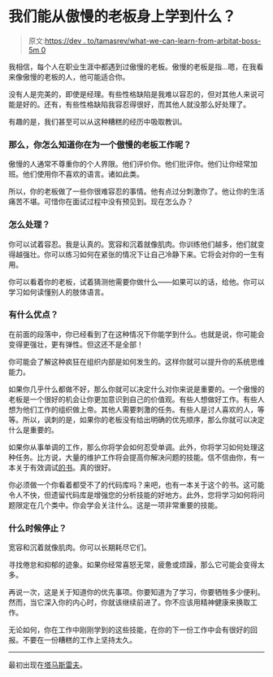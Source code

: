# 我们能从傲慢的老板身上学到什么？

> 原文:[https://dev . to/tamasrev/what-we-can-learn-from-arbitat-boss-5m 0](https://dev.to/tamasrev/what-can-we-learn-from-arrogant-bosses-5m0)

我相信，每个人在职业生涯中都遇到过傲慢的老板。傲慢的老板是指…嗯，在我看来像傲慢的老板的人，他可能适合你。

没有人是完美的，即使是经理。有些性格缺陷是我难以容忍的，但对其他人来说可能是好的。还有，有些性格缺陷我容忍得很好，而其他人就没那么好处理了。

有趣的是，我们甚至可以从这种糟糕的经历中吸取教训。

### 那么，你怎么知道你在为一个傲慢的老板工作呢？

傲慢的人通常不尊重你的个人界限。他们评价你。他们批评你。他们让你经常加班。他们使用你不喜欢的语言。诸如此类。

所以，你的老板做了一些你很难容忍的事情。他有点过分刺激你了。他让你的生活痛苦不堪。可惜你在面试过程中没有预见到。现在怎么办？

### [](#how-to-deal-with-it)怎么处理？

你可以试着容忍。我是认真的。宽容和沉着就像肌肉。你训练他们越多，他们就变得越强壮。你可以练习如何在紧张的情况下让自己冷静下来。它将会对你的一生有用。

你可以看着你的老板，试着猜测他需要你做什么——如果可以的话，给他。你可以学习如何读懂别人的肢体语言。

### [](#what-are-the-advantages)有什么优点？

在前面的段落中，你已经看到了在这种情况下你能学到什么。也就是说，你可能会变得更强壮，更有弹性。但这还不是全部！

你可能会了解这种疯狂在组织内部是如何发生的。这样你就可以提升你的系统思维能力。

如果你几乎什么都做不好，那么你就可以决定什么对你来说是重要的。一个傲慢的老板是一个很好的机会让你更加意识到自己的价值观。有些人想做好工作。有些人想为他们工作的组织做上帝。其他人需要刺激的任务。有些人是讨人喜欢的人，等等。所以，讽刺的是，如果你的老板没有给出明确的优先顺序，那么你就可以决定什么是重要的。

如果你从事单调的工作，那么你将学会如何忍受单调。此外，你将学习如何处理这种任务。比方说，大量的维护工作将会提高你解决问题的技能。信不信由你，有一本关于有效调试[的](https://tamasrev.wordpress.com/2014/04/06/applied-science-debugging/)[书](https://pragprog.com/book/pbdp/debug-it)。真的很好。

你必须做一个你看着都受不了的代码库吗？来吧，也有一本关于这个的书。这可能令人不快，但遗留代码库是增强您的分析技能的好地方。此外，您将学习如何将问题限定在几个类中。你会学会关注什么。这是一项非常重要的技能。

### [](#when-to-stop)什么时候停止？

宽容和沉着就像肌肉。你可以长期耗尽它们。

寻找倦怠和抑郁的迹象。如果你经常喜怒无常，疲惫或烦躁，那么它可能会变得太多。

再说一次，这是关于知道你的优先事项。你要知道为了学习，你要牺牲多少便利。然而，当它深入你的内心时，你就该继续前进了。你不应该用精神健康来换取工作。

无论如何，你在工作中刚刚学到的这些技能，在你的下一份工作中会有很好的回报。不要在一份糟糕的工作上坚持太久。

* * *

最初出现在[塔马斯雷夫](https://tamasrev.wordpress.com/2017/10/02/what-can-we-learn-from-arrogant-bosses/)。